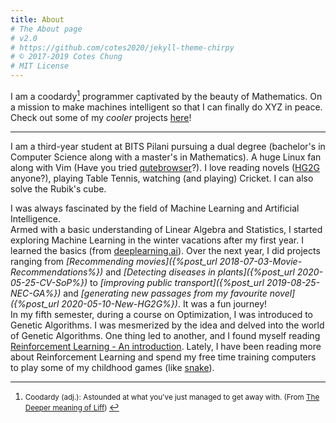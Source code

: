 ```yaml
---
title: About
# The About page
# v2.0
# https://github.com/cotes2020/jekyll-theme-chirpy
# © 2017-2019 Cotes Chung
# MIT License
---
```


I am a coodardy[^footnote] programmer captivated by the beauty of Mathematics. On a mission to make machines intelligent so that I can finally do XYZ in peace. Check out some of my _cooler_ projects [here](https://manansoni42.github.io/tags/cool/)!
<hr>

I am a third-year student at BITS Pilani pursuing a dual degree (bachelor's in Computer Science along with a master's in Mathematics). A huge Linux fan along with Vim (Have you tried [qutebrowser](https://qutebrowser.org/)?). I love reading novels ([HG2G](https://www.goodreads.com/book/show/386162.The_Hitchhiker_s_Guide_to_the_Galaxy) anyone?), playing Table Tennis, watching (and playing) Cricket. I can also solve the Rubik's cube.

I was always fascinated by the field of Machine Learning and Artificial Intelligence.  
Armed with a basic understanding of Linear Algebra and Statistics, I started exploring Machine Learning in the winter vacations after my first year. I learned the basics (from [deeplearning.ai](https://www.deeplearning.ai/)). Over the next year, I did projects ranging from _[Recommending movies]({%post_url 2018-07-03-Movie-Recommendations%})_ and _[Detecting diseases in plants]({%post_url 2020-05-25-CV-SoP%})_ to _[improving public transport]({%post_url 2019-08-25-NEC-GA%})_ and _[generating new passages from my favourite novel]({%post_url 2020-05-10-New-HG2G%})_. It was a fun journey!  
In my fifth semester, during a course on Optimization, I was introduced to Genetic Algorithms. I was mesmerized by the idea and delved into the world of Genetic Algorithms. One thing led to another, and I found myself reading [Reinforcement Learning -  An introduction](https://www.amazon.in/Reinforcement-Learning-Introduction-Richard-Sutton/dp/0262039249ref=sr_1_1?crid=GPAZTB1BEUCA&dchild=1&keywords=sutton+and+barto&qid=1590264242&sprefix=sutton+and+%2Caps%2C290&sr=8-1). Lately, I have been reading more about Reinforcement Learning and spend my free time training computers to play some of my childhood games (like [snake](https://manansoni42.github.io/reinforcement-learning/snake/web/game.html)).

[^footnote]: <small> Coodardy (adj.): Astounded at what you've just managed to get away with. (From [The Deeper meaning of Liff](https://www.amazon.com/Deeper-Meaning-Liff-Dictionary-Yet-But/dp/0307236013)) </small>
